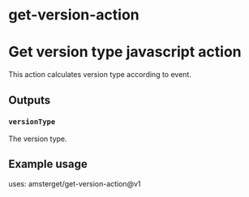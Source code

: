 # get-version-action

# Get version type javascript action

This action calculates version type according to event.

## Outputs

### `versionType`

The version type.

## Example usage

uses: amsterget/get-version-action@v1
